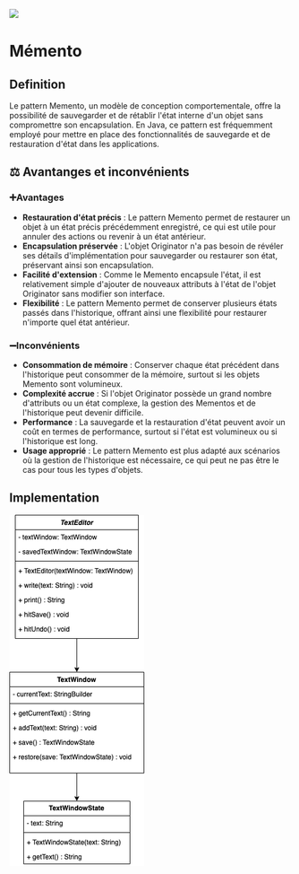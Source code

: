 [![](https://img.shields.io/badge/sfeir.dev-Mémento-blue)](https://www.sfeir.dev/back/design-patterns-comportementaux-memento/)
# Mémento
## Definition
Le pattern Memento, un modèle de conception comportementale, offre la possibilité de sauvegarder et de rétablir l'état interne d'un objet sans compromettre son encapsulation. En Java, ce pattern est fréquemment employé pour mettre en place des fonctionnalités de sauvegarde et de restauration d'état dans les applications.

## ⚖️ Avantanges et inconvénients
### ➕Avantages
- **Restauration d'état précis** : Le pattern Memento permet de restaurer un objet à un état précis précédemment enregistré, ce qui est utile pour annuler des actions ou revenir à un état antérieur.
- **Encapsulation préservée** : L'objet Originator n'a pas besoin de révéler ses détails d'implémentation pour sauvegarder ou restaurer son état, préservant ainsi son encapsulation.
- **Facilité d'extension** : Comme le Memento encapsule l'état, il est relativement simple d'ajouter de nouveaux attributs à l'état de l'objet Originator sans modifier son interface.
- **Flexibilité** : Le pattern Memento permet de conserver plusieurs états passés dans l'historique, offrant ainsi une flexibilité pour restaurer n'importe quel état antérieur.
### ➖Inconvénients
- **Consommation de mémoire** : Conserver chaque état précédent dans l'historique peut consommer de la mémoire, surtout si les objets Memento sont volumineux.
- **Complexité accrue** : Si l'objet Originator possède un grand nombre d'attributs ou un état complexe, la gestion des Mementos et de l'historique peut devenir difficile.
- **Performance** : La sauvegarde et la restauration d'état peuvent avoir un coût en termes de performance, surtout si l'état est volumineux ou si l'historique est long.
- **Usage approprié** : Le pattern Memento est plus adapté aux scénarios où la gestion de l'historique est nécessaire, ce qui peut ne pas être le cas pour tous les types d'objets.

## Implementation
![memento.png](memento.png)
